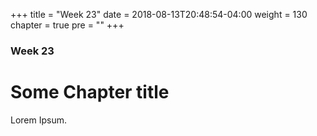 +++
title = "Week 23"
date = 2018-08-13T20:48:54-04:00
weight = 130
chapter = true
pre = "<b></b>"
+++

### Week 23

# Some Chapter title

Lorem Ipsum.